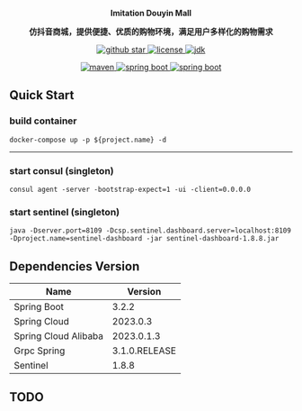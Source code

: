<p align="center">
	<strong>Imitation Douyin Mall</strong>
</p>
<p align="center">
	<strong>仿抖音商城，提供便捷、优质的购物环境，满足用户多样化的购物需求</strong>
</p>
<p align="center">
    <a target="blank" href="https://github.com/helltractor/imitation-douyin-mall">
        <img src="https://img.shields.io/github/stars/helltractor/imitation-douyin-mall.svg?style=social" alt="github star"/>
    </a>
    <a target="_blank" href="https://opensource.org/licenses/MIT">
        <img src="https://img.shields.io/:license-MIT-blue.svg" alt="license"/>
    </a>
    <a target="_blank" href="https://github.com/helltractor/imitation-douyin-mall">
        <img src='https://img.shields.io/badge/JDK-1.8.0_40+-green.svg' alt='jdk'/>
    </a>
</p>
<p align="center">
    <a target="blank" href="https://github.com/helltractor/imitation-douyin-mall">
        <img src='https://img.shields.io/badge/Maven-3.9.6-blue.svg' alt='maven'/>
    </a>
    <a target="_blank" href="https://github.com/helltractor/imitation-douyin-mall">
        <img src='https://img.shields.io/badge/Spring%20Boot-3.2.2-green.svg' alt='spring boot'/>
    </a>
    <a target="_blank" href="https://github.com/helltractor/imitation-douyin-mall">
        <img src='https://img.shields.io/badge/Spring%20Cloud-2023.0.1-green.svg' alt='spring boot'/>
    </a>
</p>

## Quick Start

### build container
```shell
docker-compose up -p ${project.name} -d
```

---

### start consul (singleton)
```shell
consul agent -server -bootstrap-expect=1 -ui -client=0.0.0.0
```

### start sentinel (singleton)
```shell
java -Dserver.port=8109 -Dcsp.sentinel.dashboard.server=localhost:8109 -Dproject.name=sentinel-dashboard -jar sentinel-dashboard-1.8.8.jar
```

## Dependencies Version
| Name                 | Version       |
|----------------------|---------------|
| Spring Boot          | 3.2.2         |
| Spring Cloud         | 2023.0.3      |
| Spring Cloud Alibaba | 2023.0.1.3    |
| Grpc Spring          | 3.1.0.RELEASE |
| Sentinel             | 1.8.8         |

## TODO
